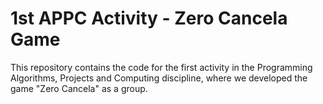 # 1st APPC Activity - Zero Cancela Game
This repository contains the code for the first activity in the Programming Algorithms, Projects and Computing discipline, where we developed the game "Zero Cancela" as a group.
